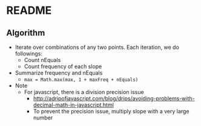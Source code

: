# README

## Algorithm

- Iterate over combinations of any two points. Each iteration, we do followings:
  - Count nEquals
  - Count frequency of each slope
- Summarize frequency and nEquals
  - `max = Math.max(max, 1 + maxFreq + nEquals)`
- Note
  - For javascript, there is a division precision issue
    - http://adripofjavascript.com/blog/drips/avoiding-problems-with-decimal-math-in-javascript.html
    - To prevent the precision issue, multiply slope with a very large number
